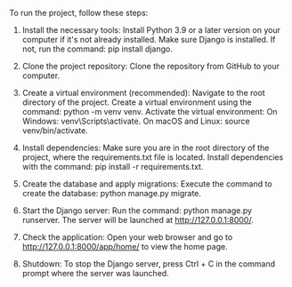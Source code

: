 To run the project, follow these steps:

1) Install the necessary tools:
Install Python 3.9 or a later version on your computer if it's not already installed.
Make sure Django is installed. If not, run the command: pip install django.

2) Clone the project repository:
Clone the repository from GitHub to your computer.

3) Create a virtual environment (recommended):
Navigate to the root directory of the project.
Create a virtual environment using the command: python -m venv venv.
Activate the virtual environment:
On Windows: venv\Scripts\activate.
On macOS and Linux: source venv/bin/activate.

4) Install dependencies:
Make sure you are in the root directory of the project, where the requirements.txt file is located.
Install dependencies with the command: pip install -r requirements.txt.

5) Create the database and apply migrations:
Execute the command to create the database: python manage.py migrate.

6) Start the Django server:
Run the command: python manage.py runserver.
The server will be launched at http://127.0.0.1:8000/.

7) Check the application:
Open your web browser and go to http://127.0.0.1:8000/app/home/ to view the home page.

8) Shutdown:
To stop the Django server, press Ctrl + C in the command prompt where the server was launched.
